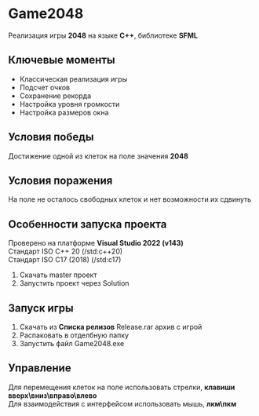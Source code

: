# Game2048

Реализация игры **2048** на языке **C++**, библиотеке **SFML**

## Ключевые моменты

- Классическая реализация игры
- Подсчет очков
- Сохранение рекорда
- Настройка уровня громкости
- Настройка размеров окна

## Условия победы

Достижение одной из клеток на поле значения **2048**

## Условия поражения

На поле не осталось свободных клеток и нет возможности их сдвинуть

## Особенности запуска проекта

Проверено на платформе **Visual Studio 2022 (v143)**  
Стандарт ISO C++ 20 (/std:c++20)  
Стандарт ISO C17 (2018) (/std:c17)  

1. Скачать master проект
2. Запустить проект через Solution

## Запуск игры

1. Скачать из **Списка релизов** Release.rar архив с игрой
2. Распаковать в отделбную папку
3. Запустить файл Game2048.exe

## Управление

Для перемещения клеток на поле использовать стрелки, **клавиши вверх\вниз\вправо\влево**  
Для взаимодействия с интерфейсом использовать мышь, **лкм\пкм**  

